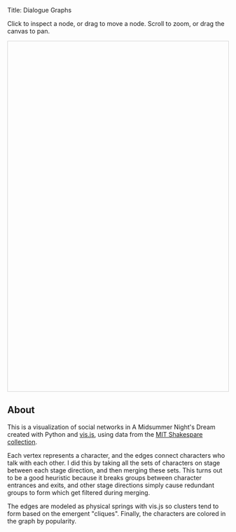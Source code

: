 Title: Dialogue Graphs

Click to inspect a node, or drag to move a node. Scroll to zoom, or drag the canvas to pan.

<script type="text/javascript" src="http://wanganzhou.com/lib/vis/vis.js"></script>
<link href="http://wanganzhou.com/lib/vis/vis.css" rel="stylesheet" type="text/css" />

<style type="text/css">
    #mynetwork {
	width: 100%;
	height: 800px;
	border: 1px solid lightgray;
    }
</style>
<div id="mynetwork"></div>

<script type="text/javascript">
var nodes = new vis.DataSet([
    {id: 0, label: 'BOTTOM', color: '#0099ff'},
    {id: 1, label: 'COBWEB', color: '#d099ff'},
    {id: 2, label: 'DEMETRIUS', color: '#6899ff'},
    {id: 3, label: 'EGEUS', color: '#d899ff'},
    {id: 4, label: 'FLUTE', color: '#d099ff'},
    {id: 5, label: 'Fairy', color: '#f099ff'},
    {id: 6, label: 'HELENA', color: '#c799ff'},
    {id: 7, label: 'HERMIA', color: '#be99ff'},
    {id: 8, label: 'HERNIA', color: '#e099ff'},
    {id: 9, label: 'HIPPOLYTA', color: '#9f99ff'},
    {id: 10, label: 'LYSANDER', color: '#8699ff'},
    {id: 11, label: 'Lion', color: '#e899ff'},
    {id: 12, label: 'MOTH', color: '#d099ff'},
    {id: 13, label: 'MUSTARDSEED', color: '#d099ff'},
    {id: 14, label: 'Moonshine', color: '#d899ff'},
    {id: 15, label: 'OBERON', color: '#9399ff'},
    {id: 16, label: 'PEASEBLOSSOM', color: '#d099ff'},
    {id: 17, label: 'PHILOSTRATE', color: '#f099ff'},
    {id: 18, label: 'PUCK', color: '#7899ff'},
    {id: 19, label: 'Pyramus', color: '#d099ff'},
    {id: 20, label: 'QUINCE', color: '#c799ff'},
    {id: 21, label: 'SNOUT', color: '#d099ff'},
    {id: 22, label: 'SNUG', color: '#d099ff'},
    {id: 23, label: 'STARVELING', color: '#d099ff'},
    {id: 24, label: 'THESEUS', color: '#6899ff'},
    {id: 25, label: 'TITANIA', color: '#be99ff'},
    {id: 26, label: 'Thisbe', color: '#c799ff'},
    {id: 27, label: 'Wall', color: '#e099ff'}
]);
var edges = new vis.DataSet([
    {from: 0, to: 9},
    {from: 0, to: 10},
    {from: 1, to: 0},
    {from: 1, to: 13},
    {from: 2, to: 0},
    {from: 2, to: 3},
    {from: 2, to: 6},
    {from: 2, to: 7},
    {from: 2, to: 9},
    {from: 2, to: 10},
    {from: 2, to: 11},
    {from: 2, to: 14},
    {from: 2, to: 15},
    {from: 2, to: 18},
    {from: 2, to: 19},
    {from: 2, to: 26},
    {from: 2, to: 27},
    {from: 3, to: 7},
    {from: 3, to: 9},
    {from: 3, to: 10},
    {from: 4, to: 0},
    {from: 4, to: 21},
    {from: 6, to: 0},
    {from: 6, to: 10},
    {from: 7, to: 0},
    {from: 7, to: 6},
    {from: 7, to: 10},
    {from: 7, to: 18},
    {from: 8, to: 2},
    {from: 8, to: 6},
    {from: 8, to: 7},
    {from: 8, to: 10},
    {from: 9, to: 14},
    {from: 9, to: 26},
    {from: 10, to: 9},
    {from: 11, to: 9},
    {from: 12, to: 0},
    {from: 12, to: 1},
    {from: 12, to: 13},
    {from: 12, to: 15},
    {from: 12, to: 16},
    {from: 13, to: 0},
    {from: 14, to: 10},
    {from: 14, to: 24},
    {from: 15, to: 0},
    {from: 15, to: 1},
    {from: 15, to: 5},
    {from: 15, to: 6},
    {from: 15, to: 10},
    {from: 15, to: 13},
    {from: 15, to: 16},
    {from: 15, to: 18},
    {from: 15, to: 24},
    {from: 16, to: 0},
    {from: 16, to: 1},
    {from: 16, to: 13},
    {from: 17, to: 9},
    {from: 18, to: 0},
    {from: 18, to: 4},
    {from: 18, to: 5},
    {from: 18, to: 6},
    {from: 18, to: 10},
    {from: 18, to: 20},
    {from: 18, to: 21},
    {from: 18, to: 22},
    {from: 18, to: 23},
    {from: 19, to: 9},
    {from: 19, to: 10},
    {from: 19, to: 26},
    {from: 19, to: 27},
    {from: 20, to: 0},
    {from: 20, to: 4},
    {from: 20, to: 9},
    {from: 20, to: 21},
    {from: 20, to: 22},
    {from: 21, to: 0},
    {from: 22, to: 0},
    {from: 22, to: 4},
    {from: 22, to: 21},
    {from: 23, to: 0},
    {from: 23, to: 4},
    {from: 23, to: 20},
    {from: 23, to: 21},
    {from: 23, to: 22},
    {from: 24, to: 0},
    {from: 24, to: 2},
    {from: 24, to: 3},
    {from: 24, to: 7},
    {from: 24, to: 9},
    {from: 24, to: 10},
    {from: 24, to: 11},
    {from: 24, to: 17},
    {from: 24, to: 18},
    {from: 24, to: 19},
    {from: 24, to: 27},
    {from: 25, to: 0},
    {from: 25, to: 1},
    {from: 25, to: 12},
    {from: 25, to: 13},
    {from: 25, to: 15},
    {from: 25, to: 16},
    {from: 25, to: 18},
    {from: 25, to: 24},
    {from: 26, to: 10},
    {from: 26, to: 14},
    {from: 26, to: 24},
    {from: 26, to: 27}
]);
    // create a network
    var container = document.getElementById('mynetwork');

    // provide the data in the vis format
    var data = {
        nodes: nodes,
        edges: edges
    };

    var options = {
        configure: {enabled: false}
    };

    // initialize your network!
var network = new vis.Network(container, data, options);

var curID = 1;
var numEdges = 0;
network.on ("click", function (params) {
    if (params.nodes.length === 0) {
	nodes.add({id: curID, label: 'Node ' + curID + '', x: params.pointer.canvas.x, y: params.pointer.canvas.y});
	for (i = 1; i < curID; i++) {
	    if (numEdges % 3 !== 0) {
	        edges.add({from: i, to: curID});
	    }
	    numEdges++;
	}
	curID++;
    }
});
</script>

## About

This is a visualization of social networks in A Midsummer Night's Dream created with Python and [vis.js](http://visjs.org), using data from the [MIT Shakespare collection](http://shakespeare.mit.edu).

Each vertex represents a character, and the edges connect characters who talk with each other. I did this by taking all the sets of characters on stage between each stage direction, and then merging these sets. This turns out to be a good heuristic because it breaks groups between character entrances and exits, and other stage directions simply cause redundant groups to form which get filtered during merging.

The edges are modeled as physical springs with vis.js so clusters tend to form based on the emergent "cliques". Finally, the characters are colored in the graph by popularity.
